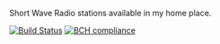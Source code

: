 Short Wave Radio stations available in my home place.

[![Build Status](https://travis-ci.org/cunctat0r/sw_stations_api.svg?branch=master)](https://travis-ci.org/cunctat0r/sw_stations_api)
[![BCH compliance](https://bettercodehub.com/edge/badge/cunctat0r/sw_stations_api?branch=master)](https://bettercodehub.com/)
